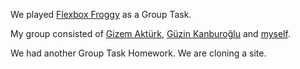 We played [Flexbox Froggy](https://flexboxfroggy.com/#tr) as a Group Task.

My group consisted of [Gizem Aktürk](https://github.com/gizemakturk), [Güzin Kanburoğlu](https://github.com/guzin8) and [myself](https://github.com/Egebyte).

We had another Group Task Homework. We are cloning a site.
